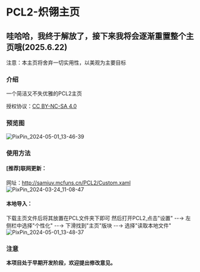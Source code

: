 # PCL2-炽翎主页

## 哇哈哈，我终于解放了，接下来我将会逐渐重置整个主页哦(2025.6.22)
注意：本主页将舍弃一切实用性，以美观为主要目标

### 介绍
一个简洁又不失优雅的PCL2主页
 
授权协议：[CC BY-NC-SA 4.0](https://creativecommons.org/licenses/by-nc-sa/4.0/)
 
### 预览图
![PixPin_2024-05-01_13-46-39](https://github.com/YuShanNan/ChiLing-HomePage-PCL2/assets/64715990/e8be4545-a004-4c67-bff0-e4b5a6ca6774)


### 使用方法

#### [推荐]联网更新：
  网址：http://samiuv.mcfuns.cn/PCL2/Custom.xaml
![PixPin_2024-03-24_11-08-47](https://github.com/YuShanNan/ChiLing-HomePage-PCL2/assets/64715990/bc5a9a02-e2c1-4074-a544-96b191573f3d)


#### 本地导入：
  下载主页文件后将其放置在PCL文件夹下即可
  然后打开PCL2,点击"设置" --→ 左侧栏中选择"个性化" --→ 下滑找到"主页"版块 --→ 选择"读取本地文件"
![PixPin_2024-05-01_13-48-37](https://github.com/YuShanNan/ChiLing-HomePage-PCL2/assets/64715990/bc642d64-b539-4008-b059-d9304f6a41e6)


### 注意
**本项目处于早期开发阶段，欢迎提出修改意见。**
